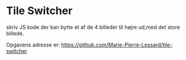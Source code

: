 # Tile Switcher
  skriv JS kode der kan bytte et af de 4 billeder til højre ud,med det store billede.

Opgavens adresse er:
https://github.com/Marie-Pierre-Lessard/tile-switcher
